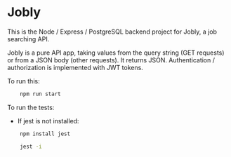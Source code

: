 # Jobly

This is the Node / Express / PostgreSQL backend project for Jobly, a job searching API.

Jobly is a pure API app, taking values from the query string (GET requests) or from a JSON body (other requests). It returns JSON. Authentication / authorization is implemented with JWT tokens.

To run this:

```bash
    npm run start
```

To run the tests:

- If jest is not installed:

```bash
    npm install jest
```

```bash
    jest -i
```
